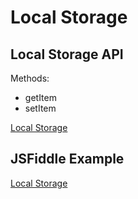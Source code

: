 # Local Storage

## Local Storage API

Methods:

* getItem
* setItem

[Local Storage](https://developer.mozilla.org/en-US/docs/Web/API/Window/localStorage)

## JSFiddle Example

[Local Storage](https://jsfiddle.net/jbelmont/ow6zLsdk/59/)

